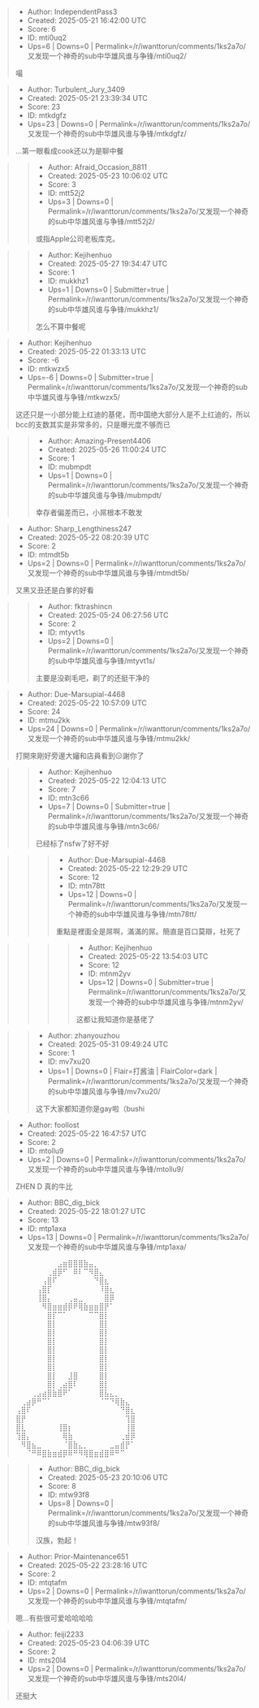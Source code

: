 > - Author: IndependentPass3
> - Created: 2025-05-21 16:42:00 UTC
> - Score: 6
> - ID: mti0uq2
> - Ups=6 | Downs=0 | Permalink=/r/iwanttorun/comments/1ks2a7o/又发现一个神奇的sub中华雄风谁与争锋/mti0uq2/
>
> 嘬

> - Author: Turbulent_Jury_3409
> - Created: 2025-05-21 23:39:34 UTC
> - Score: 23
> - ID: mtkdgfz
> - Ups=23 | Downs=0 | Permalink=/r/iwanttorun/comments/1ks2a7o/又发现一个神奇的sub中华雄风谁与争锋/mtkdgfz/
>
> …第一眼看成cook还以为是聊中餐

>> - Author: Afraid_Occasion_8811
>> - Created: 2025-05-23 10:06:02 UTC
>> - Score: 3
>> - ID: mtt52j2
>> - Ups=3 | Downs=0 | Permalink=/r/iwanttorun/comments/1ks2a7o/又发现一个神奇的sub中华雄风谁与争锋/mtt52j2/
>>
>> 或指Apple公司老板库克。

>> - Author: Kejihenhuo
>> - Created: 2025-05-27 19:34:47 UTC
>> - Score: 1
>> - ID: mukkhz1
>> - Ups=1 | Downs=0 | Submitter=true | Permalink=/r/iwanttorun/comments/1ks2a7o/又发现一个神奇的sub中华雄风谁与争锋/mukkhz1/
>>
>> 怎么不算中餐呢

> - Author: Kejihenhuo
> - Created: 2025-05-22 01:33:13 UTC
> - Score: -6
> - ID: mtkwzx5
> - Ups=-6 | Downs=0 | Submitter=true | Permalink=/r/iwanttorun/comments/1ks2a7o/又发现一个神奇的sub中华雄风谁与争锋/mtkwzx5/
>
> 这还只是一小部分能上红迪的基佬，而中国绝大部分人是不上红迪的，所以bcc的支数其实是非常多的，只是曝光度不够而已

>> - Author: Amazing-Present4406
>> - Created: 2025-05-26 11:00:24 UTC
>> - Score: 1
>> - ID: mubmpdt
>> - Ups=1 | Downs=0 | Permalink=/r/iwanttorun/comments/1ks2a7o/又发现一个神奇的sub中华雄风谁与争锋/mubmpdt/
>>
>> 幸存者偏差而已，小屌根本不敢发

> - Author: Sharp_Lengthiness247
> - Created: 2025-05-22 08:20:39 UTC
> - Score: 2
> - ID: mtmdt5b
> - Ups=2 | Downs=0 | Permalink=/r/iwanttorun/comments/1ks2a7o/又发现一个神奇的sub中华雄风谁与争锋/mtmdt5b/
>
> 又黑又丑还是白爹的好看

>> - Author: fktrashincn
>> - Created: 2025-05-24 06:27:56 UTC
>> - Score: 2
>> - ID: mtyvt1s
>> - Ups=2 | Downs=0 | Permalink=/r/iwanttorun/comments/1ks2a7o/又发现一个神奇的sub中华雄风谁与争锋/mtyvt1s/
>>
>> 主要是没剃毛吧，剃了的还挺干净的

> - Author: Due-Marsupial-4468
> - Created: 2025-05-22 10:57:09 UTC
> - Score: 24
> - ID: mtmu2kk
> - Ups=24 | Downs=0 | Permalink=/r/iwanttorun/comments/1ks2a7o/又发现一个神奇的sub中华雄风谁与争锋/mtmu2kk/
>
> 打開來剛好旁邊大嬸和店員看到😑謝你了

>> - Author: Kejihenhuo
>> - Created: 2025-05-22 12:04:13 UTC
>> - Score: 7
>> - ID: mtn3c66
>> - Ups=7 | Downs=0 | Submitter=true | Permalink=/r/iwanttorun/comments/1ks2a7o/又发现一个神奇的sub中华雄风谁与争锋/mtn3c66/
>>
>> 已经标了nsfw了好不好

>>> - Author: Due-Marsupial-4468
>>> - Created: 2025-05-22 12:29:29 UTC
>>> - Score: 12
>>> - ID: mtn78tt
>>> - Ups=12 | Downs=0 | Permalink=/r/iwanttorun/comments/1ks2a7o/又发现一个神奇的sub中华雄风谁与争锋/mtn78tt/
>>>
>>> 重點是裡面全是屌啊，滿滿的屌。簡直是百口莫辯，社死了

>>>> - Author: Kejihenhuo
>>>> - Created: 2025-05-22 13:54:03 UTC
>>>> - Score: 12
>>>> - ID: mtnm2yv
>>>> - Ups=12 | Downs=0 | Submitter=true | Permalink=/r/iwanttorun/comments/1ks2a7o/又发现一个神奇的sub中华雄风谁与争锋/mtnm2yv/
>>>>
>>>> 这都让我知道你是基佬了

>> - Author: zhanyouzhou
>> - Created: 2025-05-31 09:49:24 UTC
>> - Score: 1
>> - ID: mv7xu20
>> - Ups=1 | Downs=0 | Flair=打酱油 | FlairColor=dark | Permalink=/r/iwanttorun/comments/1ks2a7o/又发现一个神奇的sub中华雄风谁与争锋/mv7xu20/
>>
>> 这下大家都知道你是gay啦（bushi

> - Author: foollost
> - Created: 2025-05-22 16:47:57 UTC
> - Score: 2
> - ID: mtollu9
> - Ups=2 | Downs=0 | Permalink=/r/iwanttorun/comments/1ks2a7o/又发现一个神奇的sub中华雄风谁与争锋/mtollu9/
>
> ZHEN D 真的牛比

> - Author: BBC_dig_bick
> - Created: 2025-05-22 18:01:27 UTC
> - Score: 13
> - ID: mtp1axa
> - Ups=13 | Downs=0 | Permalink=/r/iwanttorun/comments/1ks2a7o/又发现一个神奇的sub中华雄风谁与争锋/mtp1axa/
>
> ⠀⠀⠀⠀⠀⠀⠀⠀⣠⣶⣿⣿⣿⣷⣤⡀⠀⠀⠀⠀⠀⠀⠀ ⠀⠀⠀⠀⠀⠀⢀⣾⡿⠋⠀⠿⠇⠉⠻⣿⣄⠀⠀⠀⠀⠀⠀ ⠀⠀⠀⠀⠀⢠⣿⠏⠀⠀⠀⠀⠀⠀⠀⠙⣿⣆⠀⠀⠀⠀⠀ ⠀⠀⠀⠀⢠⣿⡏⠀⠀⠀⠀⠀⠀⠀⠀⠀⠸⣿⣆⠀⠀⠀⠀ ⠀⠀⠀⠀⢸⣿⡄⠀⠀⠀⢀⣤⣀⠀⠀⠀⠀⣿⡿⠀⠀⠀⠀ ⠀⠀⠀⠀⠀⠻⣿⣶⣶⣾⡿⠟⢿⣷⣶⣶⣿⡟⠁⠀⠀⠀⠀ ⠀⠀⠀⠀⠀⠀⣿⡏⠉⠁⠀⠀⠀⠀⠉⠉⣿⡇⠀⠀⠀⠀⠀ ⠀⠀⠀⠀⠀⠀⣿⡇⠀⠀⠀⠀⠀⠀⠀⠀⣿⡇⠀⠀⠀⠀⠀ ⠀⠀⠀⠀⠀⠀⣿⡇⠀⠀⠀⠀⠀⠀⠀⠀⣿⡇⠀⠀⠀⠀⠀ ⠀⠀⠀⠀⠀⠀⣿⡇⠀⠀⠀⠀⠀⠀⠀⠀⣿⡇⠀⠀⠀⠀⠀ ⠀⠀⠀⠀⠀⠀⣿⡇⠀⠀⠀⠀⠀⠀⠀⠀⣿⡇⠀⠀⠀⠀⠀ ⠀⠀⠀⠀⠀⠀⣿⡇⠀⠀⠀⠀⠀⠀⠀⠀⣿⡇⠀⠀⠀⠀⠀ ⠀⠀⠀⠀⠀⠀⣿⡇⠀⠀⠀⠀⠀⠀⠀⠀⣿⡇⠀⠀⠀⠀⠀ ⠀⠀⠀⠀⠀⠀⣿⡇⠀⠀⣸⣿⠀⠀⠀⠀⣿⡇⠀⠀⠀⠀⠀ ⠀⠀⠀⠀⠀⠀⣿⡇⢀⣴⣿⠇⠀⠀⠀⠀⣿⡇⠀⠀⠀⠀⠀ ⠀⠀⠀⢀⣠⣴⣿⣷⣿⠟⠁⠀⠀⠀⠀⠀⣿⣧⣄⡀⠀⠀⠀ ⠀⢀⣴⡿⠛⠉⠁⠀⠀⠀⠀⠀⠀⠀⠀⠀⠈⠉⠙⢿⣷⣄⠀ ⢠⣿⠏⠀⠀⠀⠀⠀⠀⠀⠀⠀⠀⠀⠀⠀⠀⠀⠀⠀⠙⣿⣆ ⣿⡟⠀⠀⠀⠀⠀⠀⠀⠀⠀⠀⠀⠀⠀⠀⠀⠀⠀⠀⠀⢹⣿ ⣿⣇⠀⠀⠀⠀⠀⠀⢸⣿⡆⠀⠀⠀⠀⠀⠀⠀⠀⠀⠀⢸⣿ ⢹⣿⡄⠀⠀⠀⠀⠀⠀⢿⣷⠀⠀⠀⠀⠀⠀⠀⠀⠀⢀⣾⡿ ⠀⠻⣿⣦⣀⠀⠀⠀⠀⠈⣿⣷⣄⡀⠀⠀⠀⠀⣀⣤⣾⡟⠁ ⠀⠀⠈⠛⠿⣿⣷⣶⣾⡿⠿⠛⠻⢿⣿⣶⣾⣿⠿⠛⠉⠀⠀

>> - Author: BBC_dig_bick
>> - Created: 2025-05-23 20:10:06 UTC
>> - Score: 8
>> - ID: mtw93f8
>> - Ups=8 | Downs=0 | Permalink=/r/iwanttorun/comments/1ks2a7o/又发现一个神奇的sub中华雄风谁与争锋/mtw93f8/
>>
>> 汉族，勃起！

> - Author: Prior-Maintenance651
> - Created: 2025-05-22 23:28:16 UTC
> - Score: 2
> - ID: mtqtafm
> - Ups=2 | Downs=0 | Permalink=/r/iwanttorun/comments/1ks2a7o/又发现一个神奇的sub中华雄风谁与争锋/mtqtafm/
>
> 嗯…有些很可爱哈哈哈哈

> - Author: feiji2233
> - Created: 2025-05-23 04:06:39 UTC
> - Score: 2
> - ID: mts20l4
> - Ups=2 | Downs=0 | Permalink=/r/iwanttorun/comments/1ks2a7o/又发现一个神奇的sub中华雄风谁与争锋/mts20l4/
>
> 还挺大
